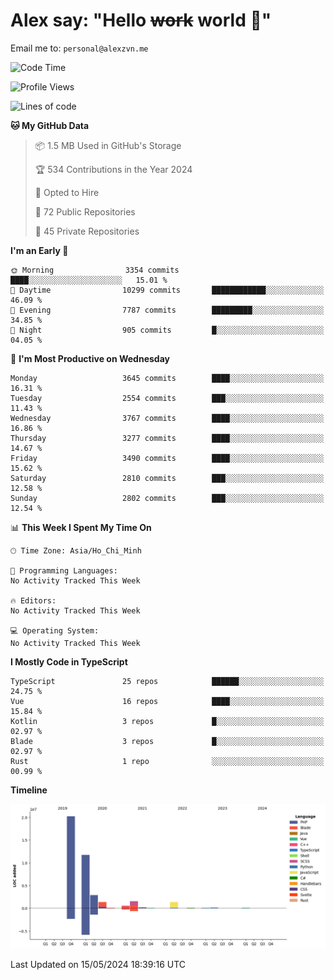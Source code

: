 # Alex say: "Hello ~~work~~ world 🐾"
Email me to: `personal@alexzvn.me`

<!--START_SECTION:waka-->
![Code Time](http://img.shields.io/badge/Code%20Time-1%2C066%20hrs%2055%20mins-blue)

![Profile Views](http://img.shields.io/badge/Profile%20Views-1-blue)

![Lines of code](https://img.shields.io/badge/From%20Hello%20World%20I%27ve%20Written-40.4%20million%20lines%20of%20code-blue)

**🐱 My GitHub Data** 

> 📦 1.5 MB Used in GitHub's Storage 
 > 
> 🏆 534 Contributions in the Year 2024
 > 
> 💼 Opted to Hire
 > 
> 📜 72 Public Repositories 
 > 
> 🔑 45 Private Repositories 
 > 
**I'm an Early 🐤** 

```text
🌞 Morning                3354 commits        ████░░░░░░░░░░░░░░░░░░░░░   15.01 % 
🌆 Daytime                10299 commits       ████████████░░░░░░░░░░░░░   46.09 % 
🌃 Evening                7787 commits        █████████░░░░░░░░░░░░░░░░   34.85 % 
🌙 Night                  905 commits         █░░░░░░░░░░░░░░░░░░░░░░░░   04.05 % 
```
📅 **I'm Most Productive on Wednesday** 

```text
Monday                   3645 commits        ████░░░░░░░░░░░░░░░░░░░░░   16.31 % 
Tuesday                  2554 commits        ███░░░░░░░░░░░░░░░░░░░░░░   11.43 % 
Wednesday                3767 commits        ████░░░░░░░░░░░░░░░░░░░░░   16.86 % 
Thursday                 3277 commits        ████░░░░░░░░░░░░░░░░░░░░░   14.67 % 
Friday                   3490 commits        ████░░░░░░░░░░░░░░░░░░░░░   15.62 % 
Saturday                 2810 commits        ███░░░░░░░░░░░░░░░░░░░░░░   12.58 % 
Sunday                   2802 commits        ███░░░░░░░░░░░░░░░░░░░░░░   12.54 % 
```


📊 **This Week I Spent My Time On** 

```text
🕑︎ Time Zone: Asia/Ho_Chi_Minh

💬 Programming Languages: 
No Activity Tracked This Week

🔥 Editors: 
No Activity Tracked This Week

💻 Operating System: 
No Activity Tracked This Week
```

**I Mostly Code in TypeScript** 

```text
TypeScript               25 repos            ██████░░░░░░░░░░░░░░░░░░░   24.75 % 
Vue                      16 repos            ████░░░░░░░░░░░░░░░░░░░░░   15.84 % 
Kotlin                   3 repos             █░░░░░░░░░░░░░░░░░░░░░░░░   02.97 % 
Blade                    3 repos             █░░░░░░░░░░░░░░░░░░░░░░░░   02.97 % 
Rust                     1 repo              ░░░░░░░░░░░░░░░░░░░░░░░░░   00.99 % 
```



**Timeline**

![Lines of Code chart](https://raw.githubusercontent.com/alexzvn/alexzvn/main/assets/bar_graph.png)


 Last Updated on 15/05/2024 18:39:16 UTC
<!--END_SECTION:waka-->
